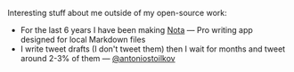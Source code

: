 Interesting stuff about me outside of my open-source work:
- For the last 6 years I have been making [Nota](https://nota.md) — Pro writing app designed for local Markdown files
- I write tweet drafts (I don't tweet them) then I wait for months and tweet around 2-3% of them — [@antoniostoilkov](https://twitter.com/antoniostoilkov)